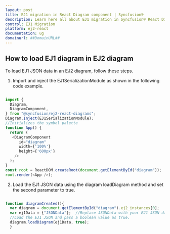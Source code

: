 ```yaml
---
layout: post
title: EJ1 migration in React Diagram component | Syncfusion®
description: Learn here all about EJ1 migration in Syncfusion® React Diagram component of Syncfusion Essential® JS 2 and more.
control: EJ1 Migration 
platform: ej2-react
documentation: ug
domainurl: ##DomainURL##
---
```


## How to load EJ1 diagram in EJ2 diagram

To load EJ1 JSON data in an EJ2 diagram, follow these steps.

1.	Import and inject the EJ1SerializationModule as shown in the following code example.

```ts

import {
  Diagram,
  DiagramComponent,
} from "@syncfusion/ej2-react-diagrams";
Diagram.Inject(EJ1SerializationModule);
//Initializes the symbol palette
function App() {
  return (
   <DiagramComponent
      id="diagram"
      width={'100%'}
      height={'600px'}
    />
  );
}
const root = ReactDOM.createRoot(document.getElementById("diagram"));
root.render(<App />);

```

2.	Load the EJ1 JSON data using the diagram loadDiagram method and set the second parameter to true.

```ts

function diagramCreated(){
  var diagram = document.getElementById("diagram").ej2_instances[0];
  var ej1Data = {"JSONData"};  //Replace JSONData with your EJ1 JSON data
  //Load the EJ1 JSON and pass a boolean value as true.
  diagram.loadDiagram(ej1Data, true);
  }

```